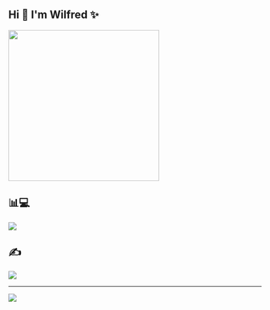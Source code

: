 ## Hi 👋 I'm Wilfred ✨

<img width="300" src="https://cdn.pixabay.com/animation/2022/10/03/07/29/07-29-46-122_512.gif">

## 📊💻
![](https://github-readme-stats.vercel.app/api/top-langs/?username=KhanhChinh12&theme=blueberry&hide_border=false&include_all_commits=false&count_private=false&layout=compact)

## ✍
![](https://quotes-github-readme.vercel.app/api?type=horizontal&theme=tokyonight)

---
[![](https://visitcount.itsvg.in/api?id=KhanhChinh12&icon=1&color=0)](https://visitcount.itsvg.in)


